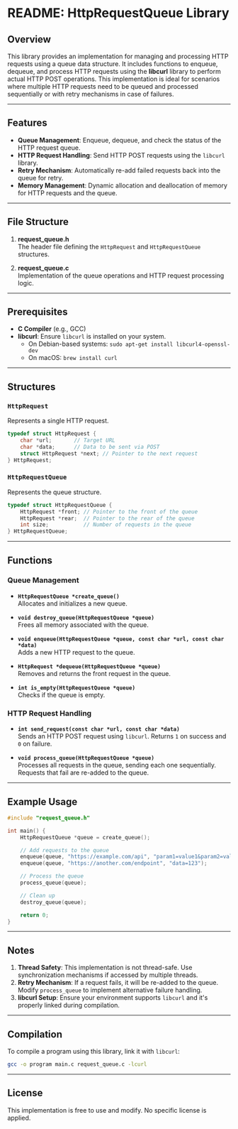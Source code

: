 # README: HttpRequestQueue Library

## Overview

This library provides an implementation for managing and processing HTTP requests using a queue data structure. It includes functions to enqueue, dequeue, and process HTTP requests using the **libcurl** library to perform actual HTTP POST operations. This implementation is ideal for scenarios where multiple HTTP requests need to be queued and processed sequentially or with retry mechanisms in case of failures.

---

## Features

- **Queue Management**: Enqueue, dequeue, and check the status of the HTTP request queue.
- **HTTP Request Handling**: Send HTTP POST requests using the `libcurl` library.
- **Retry Mechanism**: Automatically re-add failed requests back into the queue for retry.
- **Memory Management**: Dynamic allocation and deallocation of memory for HTTP requests and the queue.

---

## File Structure

1. **request_queue.h**  
   The header file defining the `HttpRequest` and `HttpRequestQueue` structures.

2. **request_queue.c**  
   Implementation of the queue operations and HTTP request processing logic.

---

## Prerequisites

- **C Compiler** (e.g., GCC)
- **libcurl**: Ensure `libcurl` is installed on your system.
  - On Debian-based systems: `sudo apt-get install libcurl4-openssl-dev`
  - On macOS: `brew install curl`

---

## Structures

### `HttpRequest`
Represents a single HTTP request.

```c
typedef struct HttpRequest {
    char *url;       // Target URL
    char *data;      // Data to be sent via POST
    struct HttpRequest *next; // Pointer to the next request
} HttpRequest;
```

### `HttpRequestQueue`
Represents the queue structure.

```c
typedef struct HttpRequestQueue {
    HttpRequest *front; // Pointer to the front of the queue
    HttpRequest *rear;  // Pointer to the rear of the queue
    int size;           // Number of requests in the queue
} HttpRequestQueue;
```

---

## Functions

### Queue Management

- **`HttpRequestQueue *create_queue()`**  
  Allocates and initializes a new queue.

- **`void destroy_queue(HttpRequestQueue *queue)`**  
  Frees all memory associated with the queue.

- **`void enqueue(HttpRequestQueue *queue, const char *url, const char *data)`**  
  Adds a new HTTP request to the queue.

- **`HttpRequest *dequeue(HttpRequestQueue *queue)`**  
  Removes and returns the front request in the queue.

- **`int is_empty(HttpRequestQueue *queue)`**  
  Checks if the queue is empty.

### HTTP Request Handling

- **`int send_request(const char *url, const char *data)`**  
  Sends an HTTP POST request using `libcurl`. Returns `1` on success and `0` on failure.

- **`void process_queue(HttpRequestQueue *queue)`**  
  Processes all requests in the queue, sending each one sequentially. Requests that fail are re-added to the queue.

---

## Example Usage

```c
#include "request_queue.h"

int main() {
    HttpRequestQueue *queue = create_queue();

    // Add requests to the queue
    enqueue(queue, "https://example.com/api", "param1=value1&param2=value2");
    enqueue(queue, "https://another.com/endpoint", "data=123");

    // Process the queue
    process_queue(queue);

    // Clean up
    destroy_queue(queue);

    return 0;
}
```

---

## Notes

1. **Thread Safety**: This implementation is not thread-safe. Use synchronization mechanisms if accessed by multiple threads.
2. **Retry Mechanism**: If a request fails, it will be re-added to the queue. Modify `process_queue` to implement alternative failure handling.
3. **libcurl Setup**: Ensure your environment supports `libcurl` and it's properly linked during compilation.

---

## Compilation

To compile a program using this library, link it with `libcurl`:

```bash
gcc -o program main.c request_queue.c -lcurl
```

---

## License

This implementation is free to use and modify. No specific license is applied.
